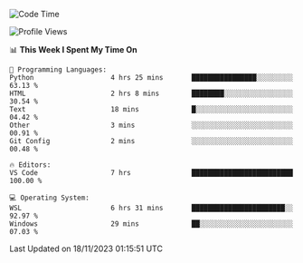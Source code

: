 <!--START_SECTION:waka-->
![Code Time](http://img.shields.io/badge/Code%20Time-386%20hrs%2056%20mins-blue)

![Profile Views](http://img.shields.io/badge/Profile%20Views-0-blue)

📊 **This Week I Spent My Time On** 

```text
💬 Programming Languages: 
Python                   4 hrs 25 mins       ████████████████░░░░░░░░░   63.13 % 
HTML                     2 hrs 8 mins        ████████░░░░░░░░░░░░░░░░░   30.54 % 
Text                     18 mins             █░░░░░░░░░░░░░░░░░░░░░░░░   04.42 % 
Other                    3 mins              ░░░░░░░░░░░░░░░░░░░░░░░░░   00.91 % 
Git Config               2 mins              ░░░░░░░░░░░░░░░░░░░░░░░░░   00.48 % 

🔥 Editors: 
VS Code                  7 hrs               █████████████████████████   100.00 % 

💻 Operating System: 
WSL                      6 hrs 31 mins       ███████████████████████░░   92.97 % 
Windows                  29 mins             ██░░░░░░░░░░░░░░░░░░░░░░░   07.03 % 
```


 Last Updated on 18/11/2023 01:15:51 UTC
<!--END_SECTION:waka-->
